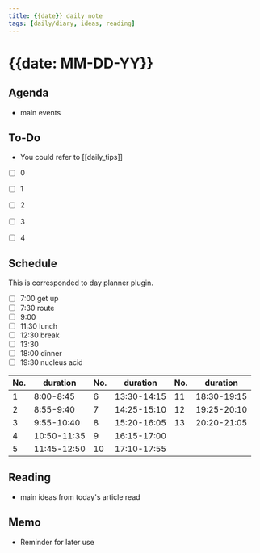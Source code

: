 ```yaml
---
title: {{date}} daily note
tags: [daily/diary, ideas, reading]
---
```


# {{date: MM-DD-YY}}



## Agenda
- main events


## To-Do
- You could refer to [[daily_tips]]
- [ ] 0
- [ ] 1
- [ ] 2
- [ ] 3
- [ ] 4


## Schedule
This is corresponded to day planner plugin.
- [ ] 7:00 get up
- [ ] 7:30 route
- [ ] 9:00 
- [ ] 11:30 lunch
- [ ] 12:30 break
- [ ] 13:30 
- [ ] 18:00 dinner
- [ ] 19:30 nucleus acid

| No. | duration    | No. | duration    | No. | duration    |
| --- | ----------- | --- | ----------- | --- | ----------- |
| 1   | 8:00-8:45   | 6   | 13:30-14:15 | 11  | 18:30-19:15 |
| 2   | 8:55-9:40   | 7   | 14:25-15:10 | 12  | 19:25-20:10 |
| 3   | 9:55-10:40  | 8   | 15:20-16:05 | 13  | 20:20-21:05 |
| 4   | 10:50-11:35 | 9   | 16:15-17:00 |
| 5   | 11:45-12:50 | 10  | 17:10-17:55 |

## Reading
- main ideas from today's article read


## Memo
- Reminder for later use
